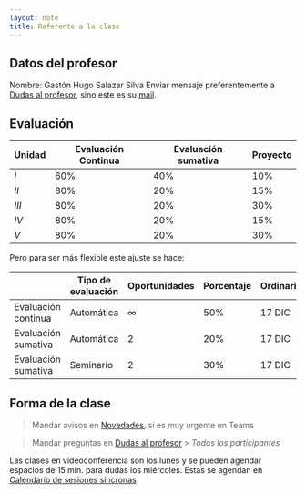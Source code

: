 ```yaml
---
layout: note
title: Referente a la clase
---
```


## Datos del profesor
Nombre: Gastón Hugo Salazar Silva
Enviar mensaje preferentemente a [Dudas al profesor](http://www.virtual.upiita.ipn.mx/mod/forum/view.php?id=19625), sino este es su [mail](mailto:ghsalazar@ipn.mx).

## Evaluación

| Unidad | Evaluación Continua | Evaluación sumativa | Proyecto |
| -      | -                   | -                   | -        |
| $I$    | $60 \%$             | $40 \%$             | $10 \%$  |
| $II$   | $80 \%$             | $20 \%$             | $15 \%$  |
| $III$  | $80 \%$             | $20 \%$             | $30 \%$  |
| $IV$   | $80 \%$             | $20 \%$             | $15 \%$  |
| $V$    | $80 \%$             | $20 \%$             | $30 \%$  |

Pero para ser más flexible este ajuste se hace:

|                     | Tipo de evaluación | Oportunidades | Porcentaje | Ordinario       | Extraordinario |
| -                   | -                  | -             | -          | -               | -              |
| Evaluación continua | Automática         | $\infty$      | $50\%$     | 17 DIC          | 17 DIC         |
| Evaluación sumativa | Automática         | $2$           | $20\%$     | 17 DIC          | 17 DIC         |
| Evaluación sumativa | Seminario          | $2$           | $30\%$     | 17 DIC          | 21 DIC         |

## Forma de la clase 
> Mandar avisos en [Novedades](http://www.virtual.upiita.ipn.mx/mod/forum/view.php?id=13971), si es muy urgente en Teams

> Mandar preguntas en [Dudas al profesor](http://www.virtual.upiita.ipn.mx/mod/forum/view.php?id=19625) > *Todos los participantes*

Las clases en videoconferencia son los lunes y se pueden agendar espacios de 15 min. para dudas los miércoles. Estas se agendan en [Calendario de sesiones síncronas](http://www.virtual.upiita.ipn.mx/mod/scheduler/view.php?id=26795)
